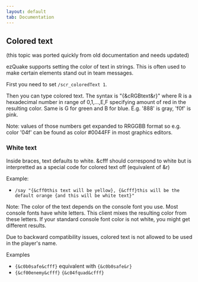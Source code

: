 ```yaml
---
layout: default
tab: Documentation
---
```


## Colored text

(this topic was ported quickly from old documentation and needs updated)

ezQuake supports setting the color of text in strings. This is often used to make certain elements stand out in team messages.

First you need to set `/scr_coloredText 1`.

Then you can type colored text. The syntax is "{&cRGBtext&r}" where R is a hexadecimal number in range of 0,1,...,E,F specifying amount of red in the resulting color. Same is G for green and B for blue. E.g. '888' is gray, 'f0f' is pink.

Note: values of those numbers get expanded to RRGGBB format so e.g. color '04f' can be found as color #0044FF in most graphics editors.

### White text

Inside braces, text defaults to white.  &cfff should correspond to white but is interpretted as a special code for colored text off (equivalent of &r)

Example:

- `/say "{&cff0this text will be yellow}, {&cfff}this will be the default orange {and this will be white text}"`

Note: The color of the text depends on the console font you use. Most console fonts have white letters. This client mixes the resulting color from these letters. If your standard console font color is not white, you might get different results.

Due to backward compatibility issues, colored text is not allowed to be used in the player's name.

Examples

- `{&c0b0safe&cfff}` equivalent with `{&c0b0safe&r}`
- `{&cf00enemy&cfff}` `{&c04fquad&cfff}`
